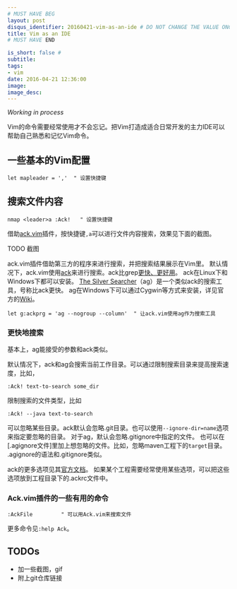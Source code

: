 ```yaml
---
# MUST HAVE BEG
layout: post
disqus_identifier: 20160421-vim-as-an-ide # DO NOT CHANGE THE VALUE ONCE SET
title: Vim as an IDE
# MUST HAVE END

is_short: false # 
subtitle:
tags: 
- vim
date: 2016-04-21 12:36:00
image: 
image_desc: 
---
```


*Working in process*

Vim的命令需要经常使用才不会忘记。把Vim打造成适合日常开发的主力IDE可以帮助自己熟悉和记忆Vim命令。

## 一些基本的Vim配置

	let mapleader = ','  " 设置快捷键
	
## 搜索文件内容

	nmap <leader>a :Ack!   " 设置快捷键

借助[ack.vim][1]插件，按快捷键`,a`可以进行文件内容搜索，效果见下面的截图。

TODO 截图

ack.vim插件借助第三方的程序来进行搜索，并把搜索结果展示在Vim里。
默认情况下，ack.vim使用[ack][2]来进行搜索。ack比grep[更快、更好用][5]。
ack在Linux下和Windows下都可以安装。
[The Silver Searcher][3]（ag）是一个类似ack的搜索工具，号称比ack更快。
ag在Windows下可以通过Cygwin等方式来安装，详见官方的[Wiki][6]。

	let g:ackprg = 'ag --nogroup --column'  " 让ack.vim使用ag作为搜索工具

### 更快地搜索
基本上，ag能接受的参数和ack类似。

默认情况下，ack和ag会搜索当前工作目录。可以通过限制搜索目录来提高搜索速度，比如，

	:Ack! text-to-search some_dir
	
限制搜索的文件类型，比如

	:Ack! --java text-to-search 

可以忽略某些目录。ack默认会忽略.git目录。也可以使用`--ignore-dir=name`选项来指定要忽略的目录。
对于ag，默认会忽略.gitignore中指定的文件。
也可以在[.agignore文件]里加上想忽略的文件。比如，忽略maven工程下的`target`目录。
.agignore的语法和.gitignore类似。

ack的更多选项见其[官方文档][9]。
如果某个工程需要经常使用某些选项，可以把这些选项放到工程目录下的.ackrc文件中。

### Ack.vim插件的一些有用的命令

	:AckFile         " 可以用Ack.vim来搜索文件
	
更多命令见`:help Ack`。

<!--more-->

## TODOs

- 加一些截图，gif
- 附上git仓库链接

[1]: https://github.com/mileszs/ack.vim "ack.vim"
[2]: http://beyondgrep.com/ "ack"
[3]: https://github.com/ggreer/the_silver_searcher "The Silver Searcher"
[5]: http://beyondgrep.com/why-ack/ "why ack"
[6]: https://github.com/ggreer/the_silver_searcher/wiki/Windows "ag windows"
[8]: https://github.com/ggreer/the_silver_searcher/wiki/Advanced-Usage "agignore"
[9]: http://beyondgrep.com/documentation/ "ack document"


<!-- 


关闭某个panel对应的buffer，但是不关闭这个panel



## 快速打开文件
sth. lik ctrl-shift-R in eclipse?
ctrl-p

##ctrlp, ignore file and dir

ctrl-d  按file搜还是按path搜
ctrl-r  要不要正则来搜

Enable/Disable per-session caching: >
  let g:ctrlp_use_caching = 1
按F5刷新
Set this to 0 to enable cross-session caching by not deleting the cache files
upon exiting Vim: >
  let g:ctrlp_clear_cache_on_exit = 1
<

                                                          *'g:ctrlp_cache_dir'*
Set the directory to store the cache files: >
  let g:ctrlp_cache_dir = $HOME.'/.cache/ctrlp'
<

Set this to 1 if you want CtrlP to scan for dotfiles and dotdirs: >
  let g:ctrlp_show_hidden = 0

Use a version control listing command when inside a repository, this is faster
when scanning large projects: >
  " Single VCS, listing command does not list untracked files:
  let g:ctrlp_user_command = ['.git', 'cd %s && git ls-files']      这样更快
  let g:ctrlp_user_command = ['.hg', 'hg --cwd %s locate -I .']

  
  还有mru模式
  
命令  ，  给下面的命令都设置一下快捷键
：CtrlP
：CtrlPBuffer
：CtrlPMRU

ctrlp的一些基本操作，在help ctrlp里搜索下面的东西
moving
editing
history





  
  

# 给插件的命令配上快捷键
以逗号开头？

## 格式化粘贴

## 跳转
how to go back to previous place?


## 注释  
trigger comment on a code block
  virtual select a block, then I, then input "#", "//", then esc
  
## nerdtree， 文件系统导航
### close a buffer in panel in nerdtree; but not close a panel

###nerd tree, ignore .pyc  , /target NERDTreeIgnore

show file in navigation panel
:NERDTreeFind

change vim cwd
cd change cwd to select
CD change tree root to cwd


##   鼠标 enable mouse, drag panel size


## 多文件编辑


  
## 保存macro
某个宏可以方便地生产java的getter setter


##For coding
###%    '===' 
(not need to put cursor exactly on the 'item')   see :help %
Find the next item in this line after or under the
cursor and jump to its match. inclusive motion.
Items can be:
([{}])          parenthesis or (curly/square) brackets
                (this can be changed with the
                'matchpairs' option)
/* */           start or end of C-style comment
#if, #ifdef, #else, #elif, #endif
                C preprocessor conditionals (when the
                cursor is on the # or no ([{
                following)
...

###>> and << 
shift code. :help >>    '==='

###gd 
Goto local Declaration. When the cursor is on a local variable.

###K 
Run a program to lookup the keyword under the cursor. default is to launch 'man'.
can use '2K' to look for the specified section of man.

###]p
like p, but consider code indent   '==='


###Edit multiple files
http://stackoverflow.com/questions/53664/how-to-effectively-work-with-multiple-files-in-vim

#### Using Tabs (introduced in Vim 7)
':tabe <filepath>' add a new tab
'gvim -p main.pl maintenance.pl' will open these two files in tabs.
':q' or ':wq' you close a tab. 'ZZ' also can be used instead of :wq
switch between tabs with ':tabn' and ':tabp'        
'gt' goes to the next tab, and 'gT' goes to the previous tab      
jump to any tab by using 'ngt', where n is the index of the tab (beginning with one).
if you already have existing buffers, you can ':tabnew', and in the new tab enter ':b2'

If you map :tabn and :tabp to your F7/F8 keys you can easily switch between files.

#### Not Using tabs
':ls'  see a list of current buffers    
':e ../myFile.pl'  open a new file
you can also use ':find' which will search a set of paths for you, but you need to customize those paths first.
use ':b myfile' with enhanced tab completion (still set wild menu) to switch between all open files 
':b' with tab-key providing auto-completion (awesome !!)
':b#' choses the last visited file, so you can use it to switch quickly between two files.
':bp' previous buffer
':bn' next buffer
':bn' (n a number) move to nth buffer
':bw' (buffer wipe, remove a buffer)
'sb' split your screen, enter a number to specify the buffer to split 
'arga[dd]' to add multiple files from within vim
    ':arga foo.txt bar.txt',  ':arga /foo/bar/*.txt',   ':argadd /foo/bar/*'

#### split windows
Starting vim with a '-o' or '-O' flag opens each file in its own split.

'Ctrl-W w' to switch between open windows
'Ctrl-W h' (or j or k or l) to navigate through open windows.
'Ctrl-W c' to close the current window
'Ctrl-W o' to close all windows except the current one.

':split filename'  , split window to open a file
':vsplit filename' , vertical split
':sview filename'  , read-only
'ctrl-w-'          , decrease size by one line 
'ctrl-w+'          , increase size
'10ctrl-w+'        , increase 10 lines
'ctrl-w_'          , maximize current window
':hide'            , close current window, but buffer is not deleted
':only'            , keep only current window open, others close


###mark, move using mark, jump using mark '==='
http://reefpoints.dockyard.com/2014/04/10/vim-on-your-mark.html    
':help mark-motions'       

lowercase marks
    marks in single files. when buffer closes, they will lost. 
    if delete the lines containing marks, they lost.
    they can restore using undo and redo
    they can combine with operators. for example 'd`a' will delete till the postion of mark a. '==='

uppercase marks
    you can use them to jump from file to file.
    they can only combine with operators when they are in current buffer.
    remains even if the lines containing the marks are deleted.

numbered marks
    set automatically. "'0" is the location of the cursor when you last exit vim.

you can check document using ':help mark-motions', and scroll down the help document a little bit.

'm{a-zA-Z}'                  Set mark {a-zA-Z} at cursor position
"'{a-z}  `{a-z}"             Jump to the mark {a-z} in the current buffer, 
                         "'" will go to the first non-blank position of the line,
                         "`" will go to the exact position when you do marking
"'{A-Z0-9}  `{A-Z0-9} "      To the mark {A-Z0-9} in the file where it was set
"g'{mark} g`{mark} "         jump, but not change the jumplist
':marks'                     list marks
':marks aB'                  list marks between a and B
" '0  "                      will cause Vim to jump to the 0 mark, which is a "special mark" that 
                             represents the last file edited when Vim was exited.
':delm a'  ':delm aB'  'delm p-z'
" '.  `.  "                  To the position where the last change was made.    '==='
" '<  `<  "                  To the first line or character of the last selected visual area
" '>  `>  "                  To the last line or character of the last selected visual area
" ''  ``  "                  To the position before the latest jump, or where the
                             last "m'" or "m`" command was given.

###jump
http://vimcasts.org/episodes/using-the-changelist-and-jumplist/
http://usevim.com/2013/02/15/vim-101-jumps/

go to file under cursor, seems useful for coding
    1)':gf' open in the same window
    2)':<c-w>f' open in a new window
    3)':<c-w>gf' open in a new tab

When writing a program, it is helpful to set the 'path' option to list the directories with your include files. 
If there are several files in your 'path' that match the name under the cursor, 'gf' opens the first, while '2gf' opens the second
Names containing spaces, you can visually select the name (including the spaces), then type gf

go back to previous file
1) use ':ctrl-6', it toggles between two files. same as ":e #"
2) navigate in jump list, use ':ctrl-o' (can add [count]) for backward, use '<tab>' or 'ctrl-i'(can add [count]) for forward

':jumps'
show jump list. the one begin with '>' is current pos. the number can be used in '[count]ctrl-o/i'
'what will add into jump list', http://usevim.com/2013/02/15/vim-101-jumps/
1) Freely jumping around a file. Example: G
2) Jumping based on the window size. Example: M
3) Text block jumps. Examples: (, ), {, }
and, Searching (/ and ?) and (n, N)

-->










  




